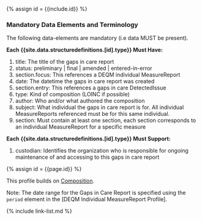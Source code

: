 {% assign id = {{include.id}} %}
<!--Begin Generated Intro Tag (DO NOT REMOVE)-->
### Mandatory Data Elements and Terminology
The following data-elements are mandatory (i.e data MUST be present).

**Each {{site.data.structuredefinitions.[id].type}} Must Have:**
1. title: The title of the gaps in care report
2. status: preliminary \| final \| amended \| entered-in-error
3. section.focus: This references a DEQM individual MeasureReport
4. date: The datetime the gaps in care report was created
5. section.entry: This references a gaps in care DetectedIssue
6. type: Kind of composition (LOINC if possible)
7. author: Who and/or what authored the composition
8. subject: What individual the gaps in care report is for. All individual MeasureReports referenced must be for this same individual.
9. section: Must contain at least one section, each section corresponds to an individual MeasureReport for a specific measure

**Each {{site.data.structuredefinitions.[id].type}} Must Support:**
1. custodian: Identifies the organization who is responsible for ongoing maintenance of and accessing to this gaps in care report

<!--End Generated Intro (DO NOT REMOVE)-->


{% assign id = {{page.id}} %}

This profile builds on [Composition](https://www.hl7.org/fhir/composition.html).

Note:  The date range for the Gaps in Care Report is specified using the `period` element in the [DEQM Individual MeasureReport Profile].

<!-- ### Examples-->

<!--{% include list-simple-organizations.xhtml %} -->

{% include link-list.md %}
